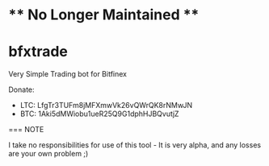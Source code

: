 ** No Longer Maintained **
==========================

bfxtrade
========

Very Simple Trading bot for Bitfinex

Donate: 

- LTC: LfgTr3TUFm8jMFXmwVk26vQWrQK8rNMwJN
- BTC: 1Aki5dMWiobu1ueR25Q9G1dphHJBQvutjZ

=== NOTE

I take no responsibilities for use of this tool - It is very alpha, and any losses are your own problem ;)



